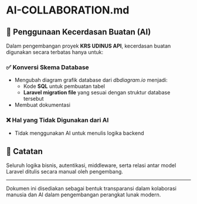# AI-COLLABORATION.md

## 🤖 Penggunaan Kecerdasan Buatan (AI)

Dalam pengembangan proyek **KRS UDINUS API**, kecerdasan buatan digunakan secara terbatas hanya untuk:

### ✅ Konversi Skema Database
- Mengubah diagram grafik database dari *dbdiagram.io* menjadi:
  - Kode **SQL** untuk pembuatan tabel
  - **Laravel migration file** yang sesuai dengan struktur database tersebut
- Membuat dokumentasi

### ❌ Hal yang Tidak Digunakan dari AI
- Tidak menggunakan AI untuk menulis logika backend


## 📌 Catatan
Seluruh logika bisnis, autentikasi, middleware, serta relasi antar model Laravel ditulis secara manual oleh pengembang.

---

Dokumen ini disediakan sebagai bentuk transparansi dalam kolaborasi manusia dan AI dalam pengembangan perangkat lunak modern.

